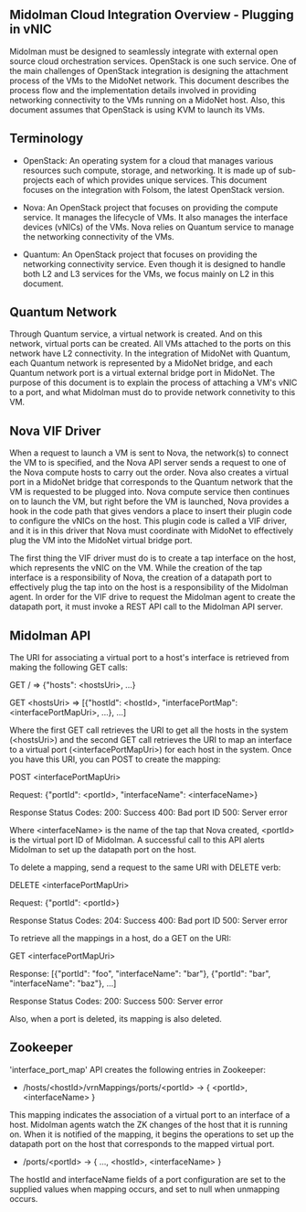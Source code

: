 ## Midolman Cloud Integration Overview - Plugging in vNIC

Midolman must be designed to seamlessly integrate with external open source
cloud orchestration services.  OpenStack is one such service. One of the
main challenges of OpenStack integration is designing the attachment 
process of the VMs to the MidoNet network.  This document describes the
process flow and the implementation details involved in providing networking
connectivity to the VMs running on a MidoNet host.  Also, this document
assumes that OpenStack is using KVM to launch its VMs.

## Terminology

- OpenStack: An operating system for a cloud that manages various resources
such compute, storage, and networking.  It is made up of sub-projects each
of which provides unique services.  This document focuses on the integration
with Folsom, the latest OpenStack version.

- Nova: An OpenStack project that focuses on providing the compute service.
It manages the lifecycle of VMs.  It also manages the interface devices
(vNICs) of the VMs.  Nova relies on Quantum service to manage the networking
connectivity of the VMs.

- Quantum: An OpenStack project that focuses on providing the networking
connectivity service.  Even though it is designed to handle both L2 and
L3 services for the VMs, we focus mainly on L2 in this document.  

## Quantum Network

Through Quantum service, a virtual network is created.  And on this network, 
virtual ports can be created.  All VMs attached to the ports on this network 
have L2 connectivity.  In the integration of MidoNet with Quantum, each
Quantum network is represented by a MidoNet bridge, and each Quantum network
port is a virtual external bridge port in MidoNet.  The purpose of this
document is to explain the process of attaching a VM's vNIC to a port, and
what Midolman must do to provide network connetivity to this VM.

## Nova VIF Driver

When a request to launch a VM is sent to Nova, the network(s) to connect the
VM to is specified, and the Nova API server sends a request to one of
the Nova compute hosts to carry out the order.  Nova also creates a virtual
port in a MidoNet bridge that corresponds to the Quantum network that the VM
is requested to be plugged into.  Nova compute service then continues on to 
launch the VM, but right before the VM is launched, Nova provides a hook in
the code path that gives vendors a place to insert their plugin code to 
configure the vNICs on the host.  This plugin code is called a VIF driver, and 
it is in this driver that Nova must coordinate with MidoNet to effectively plug 
the VM into the MidoNet virtual bridge port.

The first thing the VIF driver must do is to create a tap interface on the
host, which represents the vNIC on the VM.  While the creation of the tap
interface is a responsibility of Nova, the creation of a datapath port to
effectively plug the tap into on the host is a responsibility of the Midolman
agent.  In order for the VIF drive to request the Midolman agent to create the
datapath port, it must invoke a REST API call to the Midolman API server.


## Midolman API

The URI for associating a virtual port to a host's interface is retrieved from
making the following GET calls:

GET / 
=> {"hosts": &lt;hostsUri&gt;, ...}

GET &lt;hostsUri>
=> [{"hostId": &lt;hostId&gt;, "interfacePortMap": &lt;interfacePortMapUri&gt;, ...},
    ...]

Where the first GET call retrieves the URI to get all the hosts in the system
(&lt;hostsUri>) and the second GET call retrieves the URI to map an interface to a
virtual port (&lt;interfacePortMapUri&gt;) for each host in the system.  Once you
have this URI, you can POST to create the mapping:

POST &lt;interfacePortMapUri&gt;

Request:
{"portId": &lt;portId&gt;, "interfaceName": &lt;interfaceName&gt;}

Response Status Codes:
200: Success
400: Bad port ID
500: Server error

Where &lt;interfaceName&gt; is the name of the tap that Nova created, &lt;portId&gt; 
is the virtual port ID of Midolman.  A successful call to this API alerts Midolman to
set up the datapath port on the host. 

To delete a mapping, send a request to the same URI with DELETE verb:

DELETE &lt;interfacePortMapUri&gt;

Request:
{"portId": &lt;portId&gt;}

Response Status Codes:
204: Success
400: Bad port ID
500: Server error

To retrieve all the mappings in a host, do a GET on the URI:

GET &lt;interfacePortMapUri&gt;

Response:
[{"portId": "foo", "interfaceName": "bar"},
 {"portId": "bar", "interfaceName": "baz"},
 ...]

Response Status Codes:
200: Success
500: Server error

Also, when a port is deleted, its mapping is also deleted.


## Zookeeper

'interface_port_map' API creates the following entries in Zookeeper:

- /hosts/&lt;hostId&gt;/vrnMappings/ports/&lt;portId&gt; -> { &lt;portId&gt;, &lt;interfaceName&gt; }

This mapping indicates the association of a virtual port to an interface of a
host.  Midolman agents watch the ZK changes of the host that it is running on.
When it is notified of the mapping, it begins the operations to set up the
datapath port on the host that corresponds to the mapped virtual port.
 
- /ports/&lt;portId&gt; -> { ..., &lt;hostId&gt;, &lt;interfaceName&gt; } 

The hostId and interfaceName fields of a port configuration are set to the
supplied values when mapping occurs, and set to null when unmapping occurs.

